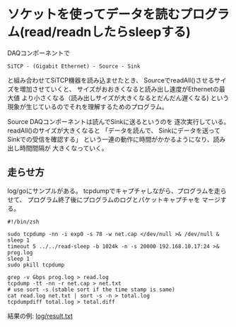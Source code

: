 # ソケットを使ってデータを読むプログラム(read/readnしたらsleepする)

DAQコンポーネントで
```
SiTCP - (Gigabit Ethernet) - Source - Sink
```
と組み合わせてSiTCP機器を読み込ませたとき、
SourceでreadAll()させるサイズを増加させていくと、
サイズがおおきくなると読み出し速度がEthernetの最大値
より小さくなる（読み出しサイズが大きくなるとだんだん遅くなる)
という現象が生じているのでそれを理解するためのプログラム。

Source DAQコンポーネントは読んでSinkに送るというのを
逐次実行している。readAll()のサイズが大きくなると
「データを読んで、 Sinkにデータを送ってSinkでの受信を確認する」
という一連の動作に時間がかかるようになり、読み出し時間間隔が
大きくなっていく。

## 走らせ方

log/goにサンプルがある。
tcpdumpでキャプチャしながら、プログラムを走らせて、
プログラム終了後にプログラムのログとパケットキャプチャを
マージする。

```
#!/bin/zsh

sudo tcpdump -nn -i exp0 -s 78 -w net.cap </dev/null >& /dev/null &
sleep 1
timeout 5 ../../read-sleep -b 1024k -n -s 20000 192.168.10.17:24 >& prog.log
sleep 1
sudo pkill tcpdump

grep -v Gbps prog.log > read.log
tcpdump -tt -nn -r net.cap > net.txt
# use sort -s (stable sort if the time stamp is same)
cat read.log net.txt | sort -s -n > total.log
tcpdumpdiff total.log > total.diff
```

結果の例: [log/result.txt](log/result.txt)
